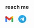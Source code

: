 ### reach me

<p>
  <a href="mailto:boolgater@gmail.com" target="_blank"><img height="25" src="./pics/gmail.svg" /></a>&nbsp;&nbsp;&nbsp;
  <a href="https://afkhero.t.me/" target="_blank"><img height="25" src="./pics/tg.svg" /></a>
</p>

<br>
